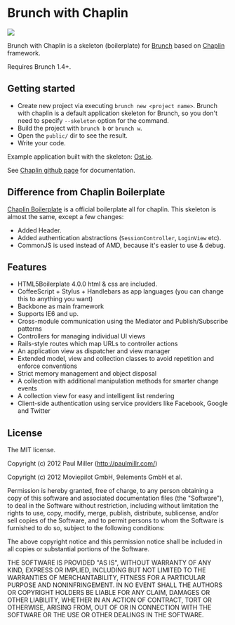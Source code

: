 # Brunch with Chaplin
![](https://a248.e.akamai.net/camo.github.com/b7ebb8bbcec7938940cf8e9c441124c3bddafd3a/687474703a2f2f662e636c2e6c792f6974656d732f34373039326b30423141334a317a3166306b34362f6277632e706e67)

Brunch with Chaplin is a skeleton (boilerplate) for [Brunch](http://brunch.io)
based on [Chaplin](https://github.com/chaplinjs/chaplin) framework.

Requires Brunch 1.4+.

## Getting started
* Create new project via executing `brunch new <project name>`.
Brunch with chaplin is a default application skeleton for Brunch,
so you don't need to specify `--skeleton` option for the command.
* Build the project with `brunch b` or `brunch w`.
* Open the `public/` dir to see the result.
* Write your code.

Example application built with the skeleton:
[Ost.io](https://github.com/paulmillr/ostio).

See [Chaplin github page](https://github.com/chaplinjs/chaplin) for
documentation.

## Difference from Chaplin Boilerplate
[Chaplin Boilerplate](https://github.com/chaplinjs/chaplin-boilerplate)
is a official boilerplate all for chaplin. This skeleton is almost the same,
except a few changes:

* Added Header.
* Added authentication abstractions (`SessionController`, `LoginView` etc).
* CommonJS is used instead of AMD, because it's easier to use & debug.

## Features
* HTML5Boilerplate 4.0.0 html & css are included.
* CoffeeScript + Stylus + Handlebars as app languages
(you can change this to anything you want)
* Backbone as main framework
* Supports IE6 and up.
* Cross-module communication using the Mediator and Publish/Subscribe patterns
* Controllers for managing individual UI views
* Rails-style routes which map URLs to controller actions
* An application view as dispatcher and view manager
* Extended model, view and collection classes to avoid repetition and
enforce conventions
* Strict memory management and object disposal
* A collection with additional manipulation methods for smarter change events
* A collection view for easy and intelligent list rendering
* Client-side authentication using service providers like Facebook, Google
and Twitter

## License
The MIT license.

Copyright (c) 2012 Paul Miller (http://paulmillr.com/)

Copyright (c) 2012 Moviepilot GmbH, 9elements GmbH et al.

Permission is hereby granted, free of charge, to any person obtaining a copy of
this software and associated documentation files (the "Software"), to deal in
the Software without restriction, including without limitation the rights to
use, copy, modify, merge, publish, distribute, sublicense, and/or sell copies
of the Software, and to permit persons to whom the Software is furnished to do
so, subject to the following conditions:

The above copyright notice and this permission notice shall be included in all
copies or substantial portions of the Software.

THE SOFTWARE IS PROVIDED "AS IS", WITHOUT WARRANTY OF ANY KIND, EXPRESS OR
IMPLIED, INCLUDING BUT NOT LIMITED TO THE WARRANTIES OF MERCHANTABILITY,
FITNESS FOR A PARTICULAR PURPOSE AND NONINFRINGEMENT. IN NO EVENT SHALL THE
AUTHORS OR COPYRIGHT HOLDERS BE LIABLE FOR ANY CLAIM, DAMAGES OR OTHER
LIABILITY, WHETHER IN AN ACTION OF CONTRACT, TORT OR OTHERWISE, ARISING FROM,
OUT OF OR IN CONNECTION WITH THE SOFTWARE OR THE USE OR OTHER DEALINGS IN THE
SOFTWARE.
